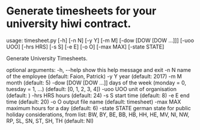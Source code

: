 # Generate timesheets for your university hiwi contract.

usage: timesheet.py [-h] [-n N] [-y Y] [-m M] [-dow [DOW [DOW ...]]]
                    [-uoo UOO] [-hrs HRS] [-s S] [-e E] [-o O] [-max MAX]
                    [-state STATE]

Generate University Timesheets.

optional arguments:
  -h, --help            show this help message and exit
  -n N                  name of the employee (default: Faion, Patrick)
  -y Y                  year (default: 2017)
  -m M                  month (default: 5)
  -dow [DOW [DOW ...]]  days of the week (monday = 0, tuesday = 1, ...)
                        (default: [0, 1, 2, 3, 4])
  -uoo UOO              unit of organisation (default: )
  -hrs HRS              hours (default: 24)
  -s S                  start time (default: 8)
  -e E                  end time (default: 20)
  -o O                  output file name (default: timesheet)
  -max MAX              maximum hours for a day (default: 6)
  -state STATE          german state for public holiday considerations, from
                        list: BW, BY, BE, BB, HB, HH, HE, MV, NI, NW, RP, SL,
                        SN, ST, SH, TH (default: NI)
